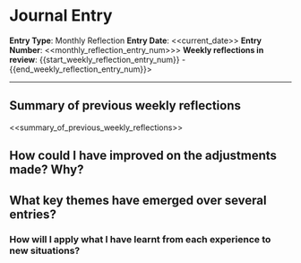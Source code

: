 # Journal Entry

**Entry Type**: Monthly Reflection
**Entry Date**: <<current_date>>
**Entry Number**: <<monthly_reflection_entry_num>>>
**Weekly reflections in review**: {{start_weekly_reflection_entry_num}} - {{end_weekly_reflection_entry_num}}>

---

## Summary of previous weekly reflections
<<summary_of_previous_weekly_reflections>>

## How could I have improved on the adjustments made? Why?

## What key themes have emerged over several entries?

### How will I apply what I have learnt from each experience to new situations?
